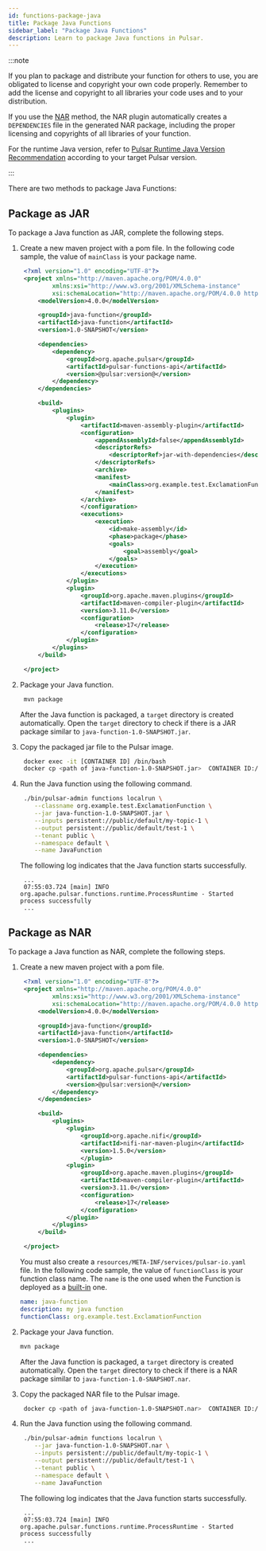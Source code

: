 ```yaml
---
id: functions-package-java
title: Package Java Functions
sidebar_label: "Package Java Functions"
description: Learn to package Java functions in Pulsar.
---
```


:::note

If you plan to package and distribute your function for others to use, you are obligated to
license and copyright your own code properly. Remember to add the license and copyright to
all libraries your code uses and to your distribution.

If you use the [NAR](#package-as-nar) method, the NAR plugin
automatically creates a `DEPENDENCIES` file in the generated NAR package, including the proper
licensing and copyrights of all libraries of your function.

For the runtime Java version, refer to [Pulsar Runtime Java Version Recommendation](https://github.com/apache/pulsar/blob/master/README.md#pulsar-runtime-java-version-recommendation) according to your target Pulsar version.

:::

There are two methods to package Java Functions:

## Package as JAR

To package a Java function as JAR, complete the following steps.

1. Create a new maven project with a pom file. In the following code sample, the value of `mainClass` is your package name.

   ```xml
    <?xml version="1.0" encoding="UTF-8"?>
    <project xmlns="http://maven.apache.org/POM/4.0.0"
            xmlns:xsi="http://www.w3.org/2001/XMLSchema-instance"
            xsi:schemaLocation="http://maven.apache.org/POM/4.0.0 http://maven.apache.org/xsd/maven-4.0.0.xsd">
        <modelVersion>4.0.0</modelVersion>

        <groupId>java-function</groupId>
        <artifactId>java-function</artifactId>
        <version>1.0-SNAPSHOT</version>

        <dependencies>
            <dependency>
                <groupId>org.apache.pulsar</groupId>
                <artifactId>pulsar-functions-api</artifactId>
                <version>@pulsar:version@</version>
            </dependency>
        </dependencies>

        <build>
            <plugins>
                <plugin>
                    <artifactId>maven-assembly-plugin</artifactId>
                    <configuration>
                        <appendAssemblyId>false</appendAssemblyId>
                        <descriptorRefs>
                            <descriptorRef>jar-with-dependencies</descriptorRef>
                        </descriptorRefs>
                        <archive>
                        <manifest>
                            <mainClass>org.example.test.ExclamationFunction</mainClass>
                        </manifest>
                    </archive>
                    </configuration>
                    <executions>
                        <execution>
                            <id>make-assembly</id>
                            <phase>package</phase>
                            <goals>
                                <goal>assembly</goal>
                            </goals>
                        </execution>
                    </executions>
                </plugin>
                <plugin>
                    <groupId>org.apache.maven.plugins</groupId>
                    <artifactId>maven-compiler-plugin</artifactId>
                    <version>3.11.0</version>
                    <configuration>
                        <release>17</release>
                    </configuration>
                </plugin>
            </plugins>
        </build>

    </project>
   ```

2. Package your Java function.

   ```bash
    mvn package
   ```

   After the Java function is packaged, a `target` directory is created automatically. Open the `target` directory to check if there is a JAR package similar to `java-function-1.0-SNAPSHOT.jar`.

3. Copy the packaged jar file to the Pulsar image.

   ```bash
    docker exec -it [CONTAINER ID] /bin/bash
    docker cp <path of java-function-1.0-SNAPSHOT.jar>  CONTAINER ID:/pulsar
   ```

4. Run the Java function using the following command.

   ```bash
    ./bin/pulsar-admin functions localrun \
       --classname org.example.test.ExclamationFunction \
       --jar java-function-1.0-SNAPSHOT.jar \
       --inputs persistent://public/default/my-topic-1 \
       --output persistent://public/default/test-1 \
       --tenant public \
       --namespace default \
       --name JavaFunction
   ```

   The following log indicates that the Java function starts successfully.

   ```text
    ...
    07:55:03.724 [main] INFO  org.apache.pulsar.functions.runtime.ProcessRuntime - Started process successfully
    ...
   ```

## Package as NAR

To package a Java function as NAR, complete the following steps.

1. Create a new maven project with a pom file.

   ```xml
    <?xml version="1.0" encoding="UTF-8"?>
    <project xmlns="http://maven.apache.org/POM/4.0.0"
            xmlns:xsi="http://www.w3.org/2001/XMLSchema-instance"
            xsi:schemaLocation="http://maven.apache.org/POM/4.0.0 http://maven.apache.org/xsd/maven-4.0.0.xsd">
        <modelVersion>4.0.0</modelVersion>

        <groupId>java-function</groupId>
        <artifactId>java-function</artifactId>
        <version>1.0-SNAPSHOT</version>

        <dependencies>
            <dependency>
                <groupId>org.apache.pulsar</groupId>
                <artifactId>pulsar-functions-api</artifactId>
                <version>@pulsar:version@</version>
            </dependency>
        </dependencies>

        <build>
            <plugins>
                <plugin>
                    <groupId>org.apache.nifi</groupId>
                    <artifactId>nifi-nar-maven-plugin</artifactId>
                    <version>1.5.0</version>
                    </plugin>
                <plugin>
                    <groupId>org.apache.maven.plugins</groupId>
                    <artifactId>maven-compiler-plugin</artifactId>
                    <version>3.11.0</version>
                    <configuration>
                        <release>17</release>
                    </configuration>
                </plugin>
            </plugins>
        </build>

    </project>
   ```

   You must also create a `resources/META-INF/services/pulsar-io.yaml` file. In the following code sample, the value of `functionClass` is your function class name. The `name` is the one used when the Function is deployed as a [built-in](functions-deploy-cluster-builtin.md) one.

   ```yaml
   name: java-function
   description: my java function
   functionClass: org.example.test.ExclamationFunction
   ```

2. Package your Java function.

   ```bash
   mvn package
   ```

   After the Java function is packaged, a `target` directory is created automatically. Open the `target` directory to check if there is a NAR package similar to `java-function-1.0-SNAPSHOT.nar`.

3. Copy the packaged NAR file to the Pulsar image.

   ```bash
    docker cp <path of java-function-1.0-SNAPSHOT.nar>  CONTAINER ID:/pulsar
   ```

4. Run the Java function using the following command.

   ```bash
    ./bin/pulsar-admin functions localrun \
       --jar java-function-1.0-SNAPSHOT.nar \
       --inputs persistent://public/default/my-topic-1 \
       --output persistent://public/default/test-1 \
       --tenant public \
       --namespace default \
       --name JavaFunction
   ```

   The following log indicates that the Java function starts successfully.

   ```text
    ...
    07:55:03.724 [main] INFO  org.apache.pulsar.functions.runtime.ProcessRuntime - Started process successfully
    ...
   ```
